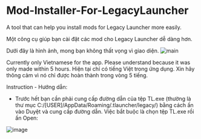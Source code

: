 # Mod-Installer-For-LegacyLauncher
A tool that can help you install mods for Legacy Launcher more easily.

Một công cụ giúp bạn cài đặt các mod cho Legacy Launcher dễ dàng hơn.

Dưới đây là hình ảnh, mong bạn không thất vọng vì giao diện.
![main](https://github.com/thiendev27/Mod-Installer-For-LegacyLauncher/assets/111259837/a2a8e9f0-f8e4-4cc2-89f4-fd7f59074a9c) 

Currently only Vietnamese for the app. Please understand because it was only made within 5 hours.
Hiện tại chỉ có tiếng Việt trong ứng dụng. Xin hãy thông cảm vì nó chỉ được hoàn thành trong vòng 5 tiếng.

Instruction - Hướng dẫn:
* Trước hết bạn cần phải cung cấp đường dẫn của tệp TL.exe (thường là thư mục C:/[USER]/AppData/Roaming/.tlauncher/legacy/) bằng cách ấn vào Duyệt và cung cấp đường dẫn. Việc bắt buộc là chọn tệp TL.exe rồi ấn Open:

![image](https://github.com/thiendev27/Mod-Installer-For-LegacyLauncher/assets/111259837/2f7e6a0b-76d5-490e-8a2c-e76c041679a5)
